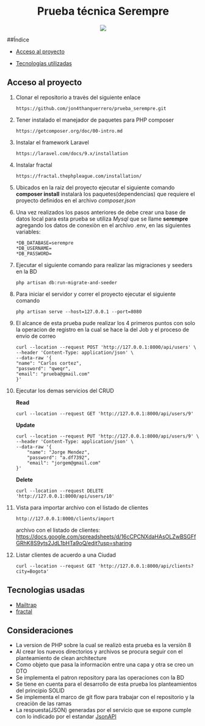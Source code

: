 <h1 align="center"> Prueba técnica Serempre</h1>

 <p align="center">
   <img src="https://img.shields.io/badge/STATUS-EN%20DESAROLLO-green">
</p>

##Índice

- [Acceso al proyecto](#acceso-proyecto)

- [Tecnologías utilizadas](#tecnologías-utilizadas)

## Acceso al proyecto

1. Clonar el repositorio a travès del siguiente enlace
    ```
    https://github.com/jon4thanguerrero/prueba_serempre.git
    ```

2. Tener instalado el manejador de paquetes para PHP composer
    ```
    https://getcomposer.org/doc/00-intro.md
    ```

3. Instalar el framework Laravel 
    ```
    https://laravel.com/docs/9.x/installation
    ```
   
4. Instalar fractal
    ```
   https://fractal.thephpleague.com/installation/
   ```

4. Ubicados en la raiz del proyecto ejecutar el siguiente comando **composer install** instalarà los paquetes(dependencias) que requiere el proyecto definidos en el archivo *composer.json*

5. Una vez realizados los pasos anteriores de debe crear una base de datos local para esta prueba se utiliza *Mysql* que se llame **serempre** agregando los datos de conexiòn en el archivo .env, en las siguientes variables:
    ```
    *DB_DATABASE=serempre
    *DB_USERNAME=
    *DB_PASSWORD=
    ```

6. Ejecutar el siguiente comando para realizar las migraciones y seeders en la BD 
    ```
    php artisan db:run-migrate-and-seeder
    ```

7. Para iniciar el servidor y correr el proyecto ejecutar el siguiente comando
    ```
    php artisan serve --host=127.0.0.1 --port=8080
    ```
   
8. El alcance de esta prueba pude realizar los 4 primeros puntos con solo la operacion de registro en la cual se hace la
   del Job y el proceso de envio de correo
   ```
   curl --location --request POST 'http://127.0.0.1:8000/api/users' \
   --header 'Content-Type: application/json' \
   --data-raw '{
   "name": "Carlos cortez",
   "password": "qweqr",
   "email": "prueba@gmail.com"
   }'
   ```

11. Ejecutar los demas servicios del CRUD

    **Read**
    ```
    curl --location --request GET 'http://127.0.0.1:8000/api/users/9'
    ```

    **Update**
    ```
    curl --location --request PUT 'http://127.0.0.1:8000/api/users/9' \
    --header 'Content-Type: application/json' \
    --data-raw '{
        "name": "Jorge Mendez",
        "password": "a.df7392",
        "email": "jorgem@gmail.com"
    }'
    ```

    **Delete**
    ```
    curl --location --request DELETE 'http://127.0.0.1:8000/api/users/10'
    ```
    
12. Vista para importar archivo con el listado de clientes
    ```
    http://127.0.0.1:8000/clients/import
    ```
    archivo con el listado de clientes: https://docs.google.com/spreadsheets/d/16cCPCNXdaHAsOLZwBSGFfGRhK8S9yts2JdL1bHTa9oQ/edit?usp=sharing

13. Listar clientes de acuerdo a una Ciudad
    ```
    curl --location --request GET 'http://127.0.0.1:8000/api/clients?city=Bogota'
    ```

## Tecnologias usadas

- [Mailtrap](https://mailtrap.io/)
- [fractal](https://fractal.thephpleague.com/)

## Consideraciones

- La version de PHP sobre la cual se realizò esta prueba es la versiòn 8
- Al crear los nuevos directorios y archivos se procura seguir con el planteamiento de clean architecture
- Como objeto que pasa la informaciòn entre una capa y otra se creo un DTO
- Se implementa el patron repository para las operaciones con la BD
- Se tiene en cuenta para el desarrollo de esta prueba los planteamientos del principio SOLID
- Se implementa el marco de git flow para trabajar con el repositorio y la creaciòn de las ramas
- La respuesta(JSON) generadas por el servicio que se expone cumple con lo indicado por el estandar [JsonAPI](https://jsonapi.org/)  

